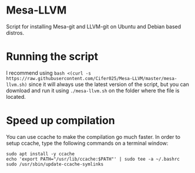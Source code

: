 # Mesa-LLVM
Script for installing Mesa-git and LLVM-git on Ubuntu and Debian based distros.

# Running the script
I recommend using `bash <(curl -s https://raw.githubusercontent.com/Cifer025/Mesa-LLVM/master/mesa-llvm.sh)` since it will always use the latest version of the
script, but you can download and run it using `./mesa-llvm.sh` on the folder where the file is located.



# Speed up compilation
You can use ccache to make the compilation go much faster. In order to setup ccache, type the following commands on a terminal window:
```
sudo apt install -y ccache
echo 'export PATH="/usr/lib/ccache:$PATH"' | sudo tee -a ~/.bashrc
sudo /usr/sbin/update-ccache-symlinks
```

